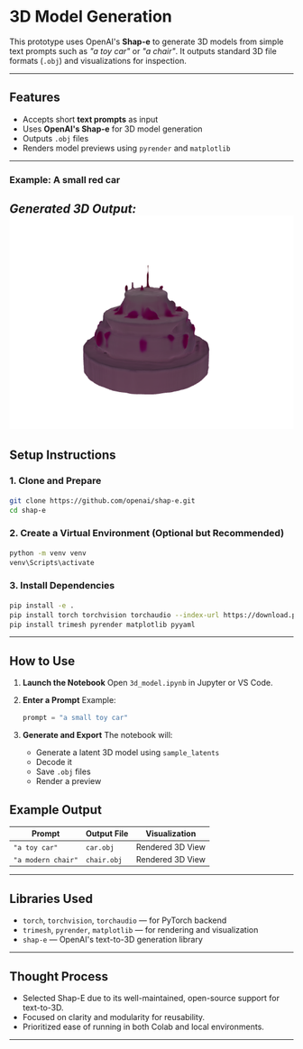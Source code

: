 #  3D Model Generation 

This prototype uses OpenAI's **Shap-e** to generate 3D models from simple text prompts such as _"a toy car"_ or _"a chair"_. It outputs standard 3D file formats (`.obj`) and visualizations for inspection.

---

##  Features

-  Accepts short **text prompts** as input
-  Uses **OpenAI's Shap-e** for 3D model generation
-  Outputs `.obj` files
-  Renders model previews using `pyrender` and `matplotlib`


---

### Example: A small red car

*Generated 3D Output:*
![Output](Screenshots/3D_output_image/input_text_prompt2.png)
---

##  Setup Instructions

### 1. Clone and Prepare

```bash
git clone https://github.com/openai/shap-e.git
cd shap-e
````

### 2. Create a Virtual Environment (Optional but Recommended)

```bash
python -m venv venv
venv\Scripts\activate
```

### 3. Install Dependencies

```bash
pip install -e .
pip install torch torchvision torchaudio --index-url https://download.pytorch.org/whl/cu121
pip install trimesh pyrender matplotlib pyyaml
```

---

## How to Use

1. **Launch the Notebook**
   Open `3d_model.ipynb` in Jupyter or VS Code.

2. **Enter a Prompt**
   Example:

   ```python
   prompt = "a small toy car"
   ```

3. **Generate and Export**
   The notebook will:

   * Generate a latent 3D model using `sample_latents`
   * Decode it
   * Save `.obj` files
   * Render a preview


## Example Output

| Prompt             | Output File | Visualization    |
| ------------------ | ----------- | ---------------- |
| `"a toy car"`      | `car.obj`   | Rendered 3D View |
| `"a modern chair"` | `chair.obj` | Rendered 3D View |

---

## Libraries Used

* `torch`, `torchvision`, `torchaudio` — for PyTorch backend
* `trimesh`, `pyrender`, `matplotlib` — for rendering and visualization
* `shap-e` — OpenAI's text-to-3D generation library

---

## Thought Process

* Selected Shap-E due to its well-maintained, open-source support for text-to-3D.
* Focused on clarity and modularity for reusability.
* Prioritized ease of running in both Colab and local environments.

---


